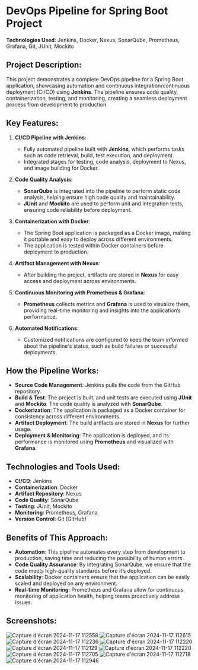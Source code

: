 # DevOps Pipeline for Spring Boot Project

**Technologies Used**: Jenkins, Docker, Nexus, SonarQube, Prometheus, Grafana, Git, JUnit, Mockito

## Project Description:

This project demonstrates a complete DevOps pipeline for a Spring Boot application, showcasing automation and continuous integration/continuous deployment (CI/CD) using **Jenkins**. The pipeline ensures code quality, containerization, testing, and monitoring, creating a seamless deployment process from development to production.

## Key Features:

1. **CI/CD Pipeline with Jenkins**:
   - Fully automated pipeline built with **Jenkins**, which performs tasks such as code retrieval, build, test execution, and deployment.
   - Integrated stages for testing, code analysis, deployment to Nexus, and image building for Docker.

2. **Code Quality Analysis**:
   - **SonarQube** is integrated into the pipeline to perform static code analysis, helping ensure high code quality and maintainability.
   - **JUnit** and **Mockito** are used to perform unit and integration tests, ensuring code reliability before deployment.

3. **Containerization with Docker**:
   - The Spring Boot application is packaged as a Docker image, making it portable and easy to deploy across different environments.
   - The application is tested within Docker containers before deployment to production.

4. **Artifact Management with Nexus**:
   - After building the project, artifacts are stored in **Nexus** for easy access and deployment across environments.

5. **Continuous Monitoring with Prometheus & Grafana**:
   - **Prometheus** collects metrics and **Grafana** is used to visualize them, providing real-time monitoring and insights into the application’s performance.

6. **Automated Notifications**:
   - Customized notifications are configured to keep the team informed about the pipeline's status, such as build failures or successful deployments.

## How the Pipeline Works:

- **Source Code Management**: Jenkins pulls the code from the GitHub repository.
- **Build & Test**: The project is built, and unit tests are executed using **JUnit** and **Mockito**. The code quality is analyzed with **SonarQube**.
- **Dockerization**: The application is packaged as a Docker container for consistency across different environments.
- **Artifact Deployment**: The build artifacts are stored in **Nexus** for further usage.
- **Deployment & Monitoring**: The application is deployed, and its performance is monitored using **Prometheus** and visualized with **Grafana**.

## Technologies and Tools Used:
- **CI/CD**: Jenkins
- **Containerization**: Docker
- **Artifact Repository**: Nexus
- **Code Quality**: SonarQube
- **Testing**: JUnit, Mockito
- **Monitoring**: Prometheus, Grafana
- **Version Control**: Git (GitHub)

## Benefits of This Approach:
- **Automation**: This pipeline automates every step from development to production, saving time and reducing the possibility of human errors.
- **Code Quality Assurance**: By integrating SonarQube, we ensure that the code meets high-quality standards before it’s deployed.
- **Scalability**: Docker containers ensure that the application can be easily scaled and deployed on any environment.
- **Real-time Monitoring**: Prometheus and Grafana allow for continuous monitoring of application health, helping teams proactively address issues.

## Screenshots:
![Capture d'écran 2024-11-17 112558](https://github.com/user-attachments/assets/f1ef7902-03e4-41fb-9db1-e845f0599d7e)
![Capture d'écran 2024-11-17 112615](https://github.com/user-attachments/assets/7379f903-dec9-402d-b853-c2e67b6dd266)
![Capture d'écran 2024-11-17 112236](https://github.com/user-attachments/assets/347e3628-7aa0-49c1-bd46-985c9d5579a1)
![Capture d'écran 2024-11-17 112220](https://github.com/user-attachments/assets/1ed5efe8-fd75-417b-bb67-32280b9fb5d6)
![Capture d'écran 2024-11-17 112129](https://github.com/user-attachments/assets/95db98e3-a469-44c8-a06a-0a7e80d4854d)
![Capture d'écran 2024-11-17 112220](https://github.com/user-attachments/assets/fd3cfff6-ceb7-4106-b255-8928558d0ba0)
![Capture d'écran 2024-11-17 112705](https://github.com/user-attachments/assets/2a3dae55-eb57-451c-8011-c6ab3999d397)
![Capture d'écran 2024-11-17 112718](https://github.com/user-attachments/assets/4e38fd3e-d428-4bd0-8a60-b1b63fb1a134)
![Capture d'écran 2024-11-17 112946](https://github.com/user-attachments/assets/c60b4481-c029-48a4-9adc-ab2679304e27)
